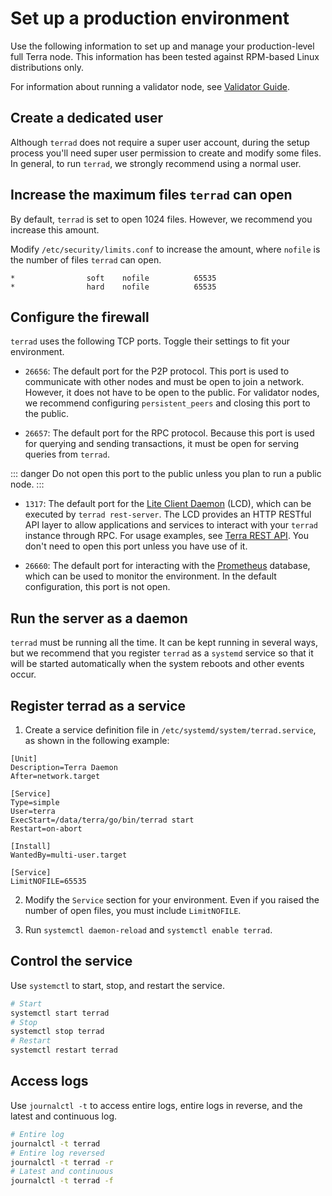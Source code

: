 # Set up a production environment

Use the following information to set up and manage your production-level full Terra node. This information has been tested against RPM-based Linux distributions only.

For information about running a validator node, see [Validator Guide](../validator/README.md).

## Create a dedicated user

Although `terrad` does not require a super user account, during the setup process you'll need super user permission to create and modify some files. In general, to run `terrad`, we strongly recommend using a normal user.

## Increase the maximum files `terrad` can open

By default, `terrad` is set to open 1024 files. However, we recommend you increase this amount.

Modify `/etc/security/limits.conf` to increase the amount, where `nofile` is the number of files `terrad` can open.

```
*                soft    nofile          65535
*                hard    nofile          65535
```

## Configure the firewall

`terrad` uses the following TCP ports. Toggle their settings to fit your environment.

- `26656`: The default port for the P2P protocol. This port is used to communicate with other nodes and must be open to join a network. However, it does not have to be open to the public. For validator nodes, we recommend configuring `persistent_peers` and closing this port to the public.

- `26657`: The default port for the RPC protocol. Because this port is used for querying and sending transactions, it must be open for serving queries from `terrad`.

::: danger
Do not open this port to the public unless you plan to run a public node.
:::

- `1317`: The default port for the [Lite Client Daemon](../terrad/lcd.md) (LCD), which can be executed by `terrad rest-server`. The LCD provides an HTTP RESTful API layer to allow applications and services to interact with your `terrad` instance through RPC. For usage examples, see [Terra REST API](https://swagger.terra.money). You don't need to open this port unless you have use of it.

- `26660`: The default port for interacting with the [Prometheus](https://prometheus.io) database, which can be used to monitor the environment. In the default configuration, this port is not open.

## Run the server as a daemon

`terrad` must be running all the time. It can be kept running in several ways, but we recommend that you register `terrad` as a `systemd` service so that it will be started automatically when the system reboots and other events occur.

## Register terrad as a service

1. Create a service definition file in `/etc/systemd/system/terrad.service`, as shown in the following example:

```
[Unit]
Description=Terra Daemon
After=network.target

[Service]
Type=simple
User=terra
ExecStart=/data/terra/go/bin/terrad start
Restart=on-abort

[Install]
WantedBy=multi-user.target

[Service]
LimitNOFILE=65535
```

2. Modify the `Service` section for your environment. Even if you raised the number of open files, you must include `LimitNOFILE`.

3. Run `systemctl daemon-reload` and `systemctl enable terrad`.

## Control the service

Use `systemctl` to start, stop, and restart the service.

```bash
# Start
systemctl start terrad
# Stop
systemctl stop terrad
# Restart
systemctl restart terrad
```

## Access logs

Use `journalctl -t` to access entire logs, entire logs in reverse, and the latest and continuous log.

```bash
# Entire log
journalctl -t terrad
# Entire log reversed
journalctl -t terrad -r
# Latest and continuous
journalctl -t terrad -f
```
